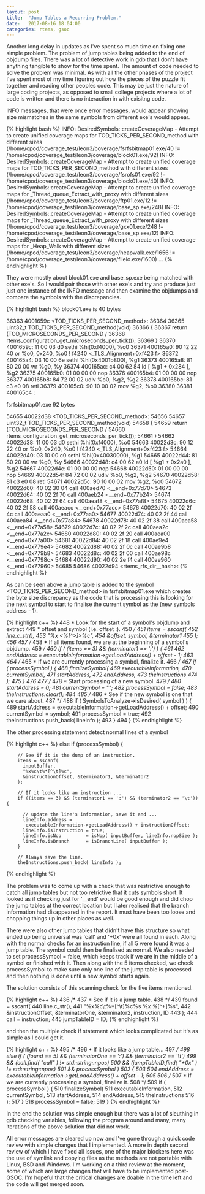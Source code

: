 ```yaml
---
layout: post
title:  "Jump Tables a Recurring Problem."
date:   2017-08-16 18:04:00
categories: rtems, gsoc
---
```

Another long delay in updates as I've spent so much time on fixing one simple
problem. The problem of jump tables being added to the end of objdump files.
There was a lot of detective work in gdb that I don't have anything tangible to
show for the time spent. The amount of code needed to solve the problem was
minimal. As with all the other phases of the project I've spent most of my time
figuring out how the pieces of the puzzle fit together and reading other peoples
code. This may be just the nature of large coding projects, as opposed to small
college projects where a lot of code is written and there is no interaction in
with exisitng code.

INFO messages, that were once error messages, would appear showing size
mismatches in the same symbols from different exe's would appear.

{% highlight bash %}
INFO: DesiredSymbols::createCoverageMap - Attempt to create unified
coverage maps for TOD_TICKS_PER_SECOND_method with different sizes
(/home/cpod/coverage_test/leon3/coverage/fsrfsbitmap01.exe/40 !=
/home/cpod/coverage_test/leon3/coverage/block01.exe/92)
INFO: DesiredSymbols::createCoverageMap - Attempt to create unified
coverage maps for TOD_TICKS_PER_SECOND_method with different sizes
(/home/cpod/coverage_test/leon3/coverage/fsrofs01.exe/92 !=
/home/cpod/coverage_test/leon3/coverage/block01.exe/40)
INFO: DesiredSymbols::createCoverageMap - Attempt to create unified
coverage maps for _Thread_queue_Extract_with_proxy with different
sizes (/home/cpod/coverage_test/leon3/coverage/ftp01.exe/12 !=
/home/cpod/coverage_test/leon3/coverage/base_sp.exe/248)
INFO: DesiredSymbols::createCoverageMap - Attempt to create unified
coverage maps for _Thread_queue_Extract_with_proxy with different
sizes (/home/cpod/coverage_test/leon3/coverage/gxx01.exe/248 !=
/home/cpod/coverage_test/leon3/coverage/base_sp.exe/12)
INFO: DesiredSymbols::createCoverageMap - Attempt to create unified
coverage maps for _Heap_Walk with different sizes
(/home/cpod/coverage_test/leon3/coverage/heapwalk.exe/1656 !=
/home/cpod/coverage_test/leon3/coverage/fileio.exe/1600)
...
{% endhighlight %}

They were mostly about block01.exe and base_sp.exe being matched with other
exe's. So I would pair those with other exe's and try and produce just just one
instance of the INFO message and then examine the objdumps and compare the
symbols with the discrepancies.

{% highlight bash %}
block01.exe is 40 bytes

36363 4001659c <TOD_TICKS_PER_SECOND_method>:
36364
36365 uint32_t TOD_TICKS_PER_SECOND_method(void)
36366 {
36367   return (TOD_MICROSECONDS_PER_SECOND /
36368       rtems_configuration_get_microseconds_per_tick());
36369 }
36370 4001659c:   11 00 03 d0     sethi  %hi(0xf4000), %o0
36371 400165a0:   90 12 22 40     or  %o0, 0x240, %o0 ! f4240 <_TLS_Alignment+0xf423      f>
36372 400165a4:   03 10 00 6e     sethi  %hi(0x4001b800), %g1
36373 400165a8:   81 80 20 00     wr  %g0, %y
36374 400165ac:   c4 00 62 84     ld  [ %g1 + 0x284 ], %g2
36375 400165b0:   01 00 00 00     nop
36376 400165b4:   01 00 00 00     nop
36377 400165b8:   84 72 00 02     udiv  %o0, %g2, %g2
36378 400165bc:   81 c3 e0 08     retl
36379 400165c0:   90 10 00 02     mov  %g2, %o0
36380
36381 400165c4 <atexit>:

fsrfsbitmap01.exe  92 bytes

54655 40022d38 <TOD_TICKS_PER_SECOND_method>:
54656
54657 uint32_t TOD_TICKS_PER_SECOND_method(void)
54658 {
54659   return (TOD_MICROSECONDS_PER_SECOND /
54660       rtems_configuration_get_microseconds_per_tick());
54661 }
54662 40022d38:   11 00 03 d0     sethi  %hi(0xf4000), %o0
54663 40022d3c:   90 12 22 40     or  %o0, 0x240, %o0 ! f4240 <_TLS_Alignment+0xf423      f>
54664 40022d40:   03 10 00 c0     sethi  %hi(0x40030000), %g1
54665 40022d44:   81 80 20 00     wr  %g0, %y
54666 40022d48:   c4 00 62 a0     ld  [ %g1 + 0x2a0 ], %g2
54667 40022d4c:   01 00 00 00     nop
54668 40022d50:   01 00 00 00     nop
54669 40022d54:   84 72 00 02     udiv  %o0, %g2, %g2
54670 40022d58:   81 c3 e0 08     retl
54671 40022d5c:   90 10 00 02     mov  %g2, %o0
54672 40022d60:   40 02 30 04     call  400aed70 <__end+0x77d70>
54673 40022d64:   40 02 2f 70     call  400aeb24 <__end+0x77b24>
54674 40022d68:   40 02 2f 64     call  400aeaf8 <__end+0x77af8>
54675 40022d6c:   40 02 2f 58     call  400aeacc <__end+0x77acc>
54676 40022d70:   40 02 2f 4c     call  400aeaa0 <__end+0x77aa0>
54677 40022d74:   40 02 2f 44     call  400aea84 <__end+0x77a84>
54678 40022d78:   40 02 2f 38     call  400aea58 <__end+0x77a58>
54679 40022d7c:   40 02 2f 2c     call  400aea2c <__end+0x77a2c>
54680 40022d80:   40 02 2f 20     call  400aea00 <__end+0x77a00>
54681 40022d84:   40 02 2f 18     call  400ae9e4 <__end+0x779e4>
54682 40022d88:   40 02 2f 0c     call  400ae9b8 <__end+0x779b8>
54683 40022d8c:   40 02 2f 00     call  400ae98c <__end+0x7798c>
54684 40022d90:   40 02 2e f4     call  400ae960 <__end+0x77960>
54685
54686 40022d94 <rtems_rfs_dir__hash>:
{% endhighlight %}

As can be seen above a jump table is added to the symbol
<TOD_TICKS_PER_SECOND_method> in fsrfsbitmap01.exe which creates the byte
size discrepancy as the code that is processing this is looking for the next
symbol to start to finalise the current symbol as the (new symbols address - 1).

{% highlight c++ %}
448       * Look for the start of a symbol's objdump and extract
449       * offset and symbol (i.e. offset <symbolname>:).
450       */
451       items = sscanf(
452         line.c_str(),
453         "%x <%[^>]>%c",
454         &offset, symbol, &terminator1
455       );
456
457      /*
458       * If all items found, we are at the beginning of a symbol's objdump.
459       */
460       if ( (items == 3) && (terminator1 == ':') ) {
461
462         endAddress = executableInformation->getLoadAddress() + offset - 1;
463
464        /*
465         * If we are currently processing a symbol, finalize it.
466         */
467         if ( processSymbol ) {
468           finalizeSymbol(
469             executableInformation,
470             currentSymbol,
471             startAddress,
472             endAddress,
473             theInstructions
474           );
475         }
476
477        /*
478         * Start processing of a new symbol.
479         */
480         startAddress = 0;
481         currentSymbol = "";
482         processSymbol = false;
483         theInstructions.clear();
484
485        /*
486         * See if the new symbol is one that we care about.
487         */
488         if ( SymbolsToAnalyze->isDesired( symbol ) ) {
489           startAddress = executableInformation->getLoadAddress() + offset;
490           currentSymbol = symbol;
491           processSymbol = true;
492           theInstructions.push_back( lineInfo );
493         }
494       }
{% endhighlight %}

The other processing statement detect normal lines of a symbol

{% highlight c++ %}
      else if (processSymbol) {

        // See if it is the dump of an instruction.
        items = sscanf(
          inputBuffer,
          "%x%c\t%*[^\t]%c",
          &instructionOffset, &terminator1, &terminator2
        );

        // If it looks like an instruction ...
        if ((items == 3) && (terminator1 == ':') && (terminator2 == '\t')) {

          // update the line's information, save it and ...
          lineInfo.address =
           executableInformation->getLoadAddress() + instructionOffset;
          lineInfo.isInstruction = true;
          lineInfo.isNop         = isNop( inputBuffer, lineInfo.nopSize );
          lineInfo.isBranch      = isBranchLine( inputBuffer );
        }

        // Always save the line.
        theInstructions.push_back( lineInfo );

{% endhighlight %}

The problem was to come up with a check that was restrictive enough to catch all
jump tables but not too retrictive that it cuts symbols short. It looked as if
checking just for '\__end' would be good enough and did chop the jump tables at
the correct location but I later realised that the branch information had
disappeared in the report. It must have been too loose and chopping things up in
other places as well.

There were also other jump tables that didn't have this structure so what ended
up being universal was 'call' and '+0x' were all found in each. Along with the
normal checks for an instruction line, if all 5 were found it was a jump table.
The symbol could then be finalised as normal. We also needed to set
processSymbol = false, which keeps track if we are in the middle of a symbol
or finished with it. Then along with the 5 items checked, we check processSymbol
to make sure only one line of the jump table is processed and then nothing is
done until a new symbol starts again.

The solution consists of this scanning check for the five items mentioned.

{% highlight c++ %}
436      /*
437       * See if it is a jump table.
438       */
439       found = sscanf(
440         line.c_str(),
441         "%x%c\t%\*[^\t]%c%s %*x %*[^+]%s",
442         &instructionOffset, &terminatorOne, &terminator2, instruction, ID
443       );
444       call = instruction;
445       jumpTableID = ID;
{% endhighlight %}

and then the multiple check if statement which looks complicated but it's as
simple as I could get it.

{% highlight c++ %}
495      /*
496       * If it looks like a jump table...
497       */
498       else if ( (found == 5) && (terminatorOne == ':') && (terminator2 == '\t')
499                && (call.find( "call" ) != std::string::npos)
500                && (jumpTableID.find( "+0x" ) != std::string::npos)
501                && processSymbol )
502       {
503
504           endAddress = executableInformation->getLoadAddress() + offset - 1;
505
506          /*
507           * If we are currently processing a symbol, finalize it.
508           */
509           if ( processSymbol ) {
510             finalizeSymbol(
511               executableInformation,
512               currentSymbol,
513               startAddress,
514               endAddress,
515               theInstructions
516             );
517           }
518           processSymbol = false;
519       }
{% endhighlight %}

In the end the solution was simple enough but there was a lot of sleuthing in
gdb checking variables, following the program around and many, many iterations
of the above solution that did not work.

All error messages are cleared up now and I've gone through a quick code review
with simple changes that I implemented. A more in depth second review of which
I have fixed all issues, one of the major blockers here was the use of symlink
and copying files as the methods are not portable with Linux, BSD and Windows.
I'm working on a third review at the moment, some of which are large changes
that will have to be implemented post-GSOC. I'm hopeful that the critical
changes are doable in the time left and the code will get merged soon.

